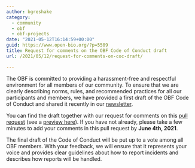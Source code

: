 ```yaml
---
author: bgreshake
category:
  - community
  - obf
  - obf-projects
date: "2021-05-12T16:14:59+00:00"
guid: https://www.open-bio.org/?p=5509
title: Request for comments on the OBF Code of Conduct draft
url: /2021/05/12/request-for-comments-on-coc-draft/

---
```

The OBF is committed to providing a harassment-free and respectful environment for all members of our community. To ensure that we are clearly describing norms, rules, and recommended practices for all our participants and members, we have provided a first draft of the OBF Code of Conduct and shared it recently in our [newsletter](https://github.com/OBF/newsletter/blob/master/newsletters/2021-02.md).

You can find the draft together with our request for comments on this [pull request](https://github.com/OBF/obf-docs/pull/78) (see a [preview here](https://github.com/OBF/obf-docs/blob/malvikasharan-CoC-draft/code-of-conduct/README.md)). If you have not already, please take a few minutes to add your comments in this pull request by **June 4th, 2021**.

The final draft of the Code of Conduct will be put up to a vote among all OBF members. With your feedback, we will ensure that it represents your voice and provides clear guidelines about how to report incidents and describes how reports will be handled.
